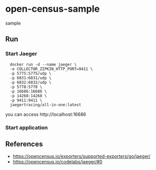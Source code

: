 # open-census-sample
sample

## Run

### Start Jaeger
```
  docker run -d --name jaeger \
  -e COLLECTOR_ZIPKIN_HTTP_PORT=9411 \
  -p 5775:5775/udp \
  -p 6831:6831/udp \
  -p 6832:6832/udp \
  -p 5778:5778 \
  -p 16686:16686 \
  -p 14268:14268 \
  -p 9411:9411 \
  jaegertracing/all-in-one:latest
```

you can access http://localhost:16686

### Start application

## References
- https://opencensus.io/exporters/supported-exporters/go/jaeger/
- https://opencensus.io/codelabs/jaeger/#0
